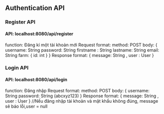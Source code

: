 ## Authentication API
### Register API
#### API: localhost:8080/api/register
function: Đăng kí một tài khoản mới
Request format:
method: POST
body:
{
    username: String
    password: String
    firstname : String
    lastname: String
    email: String
    farm: {
        id: int
    }
}
Response format:
{
    message: String ,
    user : User
}

### Login API
#### API: localhost:8080/api/login
function: Đăng nhập
Request format:
method: POST
body:
{
    username: String
    password: String (abcxyz123)
}
Response format:
{
    message: String ,
    user : User
}
//Nếu đăng nhập tài khoản và mật khẩu không đúng, message sẽ báo lỗi,user = null